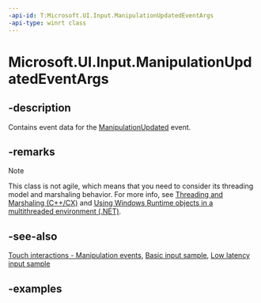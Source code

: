 ```yaml
---
-api-id: T:Microsoft.UI.Input.ManipulationUpdatedEventArgs
-api-type: winrt class
---
```


# Microsoft.UI.Input.ManipulationUpdatedEventArgs

<!--
public sealed class ManipulationUpdatedEventArgs
-->

## -description

Contains event data for the [ManipulationUpdated](gesturerecognizer_manipulationupdated.md) event.

## -remarks

> [!NOTE]
> This class is not agile, which means that you need to consider its threading model and marshaling behavior. For more info, see [Threading and Marshaling (C++/CX)](/cpp/cppcx/threading-and-marshaling-c-cx) and [Using Windows Runtime objects in a multithreaded environment (.NET)](/windows/uwp/threading-async/using-windows-runtime-objects-in-a-multithreaded-environment).

## -see-also

[Touch interactions - Manipulation events](/windows/uwp/design/input/touch-interactions#manipulation-events), [Basic input sample](https://github.com/microsoft/Windows-universal-samples/tree/main/Samples/BasicInput), [Low latency input sample](https://github.com/microsoft/Windows-universal-samples/tree/main/Samples/LowLatencyInput)

## -examples
